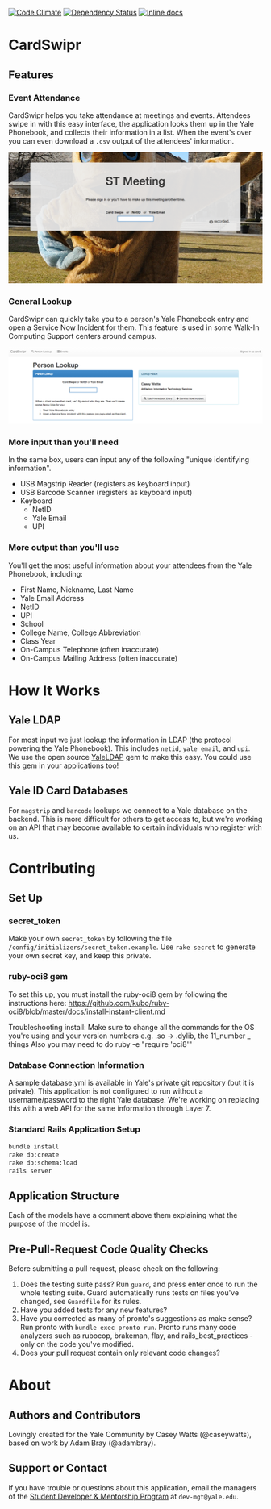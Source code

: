 [![Code Climate](https://img.shields.io/codeclimate/github/YaleSTC/cardswipr.svg)](https://codeclimate.com/github/YaleSTC/cardswipr)
[![Dependency Status](https://gemnasium.com/YaleSTC/cardswipr.svg)](https://gemnasium.com/YaleSTC/cardswipr)
[![Inline docs](http://inch-ci.org/github/yalestc/cardswipr.svg)](http://inch-ci.org/github/yalestc/cardswipr)


# CardSwipr
## Features
### Event Attendance
CardSwipr helps you take attendance at meetings and events. Attendees swipe in with this easy interface, the application looks them up in the Yale Phonebook, and collects their information in a list. When the event's over you can even download a `.csv` output of the attendees' information.

![Swipe Screen](READMEImages/SwipeScreenScreenshot.png)


### General Lookup
CardSwipr can quickly take you to a person's Yale Phonebook entry and open a Service Now Incident for them. This feature is used in some Walk-In Computing Support centers around campus.

![General Lookup](READMEImages/GeneralLookupScreenshot.png)

### More input than you'll need
In the same box, users can input any of the following "unique identifying information".

- USB Magstrip Reader (registers as keyboard input)
- USB Barcode Scanner (registers as keyboard input)
- Keyboard 
  - NetID
  - Yale Email
  - UPI

### More output than you'll use
You'll get the most useful information about your attendees from the Yale Phonebook, including:
  - First Name, Nickname, Last Name
  - Yale Email Address
  - NetID
  - UPI
  - School
  - College Name, College Abbreviation
  - Class Year
  - On-Campus Telephone (often inaccurate)
  - On-Campus Mailing Address (often inaccurate)

# How It Works
## Yale LDAP
For most input we just lookup the information in LDAP (the protocol powering the Yale Phonebook). This includes `netid`, `yale email`, and `upi`. We use the open source [YaleLDAP](http://github.com/YaleSTC/yaleldap) gem to make this easy. You could use this gem in your applications too!

## Yale ID Card Databases
For `magstrip` and `barcode` lookups we connect to a Yale database on the backend. This is more difficult for others to get access to, but we're working on an API that may become available to certain individuals who register with us.


# Contributing
## Set Up
### secret_token
Make your own `secret_token` by following the file `/config/initializers/secret_token.example`. Use `rake secret` to generate your own secret key, and keep this private.

### ruby-oci8 gem
To set this up, you must install the ruby-oci8 gem by following the instructions here:
https://github.com/kubo/ruby-oci8/blob/master/docs/install-instant-client.md

Troubleshooting install: 
Make sure to change all the commands for the OS you're using and your version numbers e.g. .so -> .dylib, the 11_number _ things
Also you may need to do ruby -e "require 'oci8'"

### Database Connection Information
A sample database.yml is available in Yale's private git repository (but it is private). This application is not configured to run without a username/password to the right Yale database. We're working on replacing this with a web API for the same information through Layer 7.

### Standard Rails Application Setup
```
bundle install
rake db:create
rake db:schema:load
rails server
```

## Application Structure
Each of the models have a comment above them explaining what the purpose of the model is.

## Pre-Pull-Request Code Quality Checks
Before submitting a pull request, please check on the following:

1. Does the testing suite pass? Run `guard`, and press enter once to run the whole testing suite. Guard automatically runs tests on files you've changed, see `Guardfile` for its rules.
2. Have you added tests for any new features?
3. Have you corrected as many of pronto's suggestions as make sense? Run pronto with `bundle exec pronto run`. Pronto runs many code analyzers such as rubocop, brakeman, flay, and rails_best_practices - only on the code you've modified.
4. Does your pull request contain only relevant code changes?

# About
## Authors and Contributors
Lovingly created for the Yale Community by Casey Watts (@caseywatts), based on work by Adam Bray (@adambray).

## Support or Contact
If you have trouble or questions about this application, email the managers of the [Student Developer & Mentorship Program](http://yalestc.github.io) at `dev-mgt@yale.edu`.
